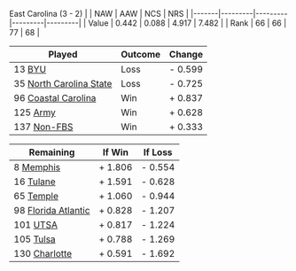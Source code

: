East Carolina (3 - 2)
|       |   NAW   |   AAW   |   NCS   |   NRS   |
|-------|---------|---------|---------|---------|
| Value |   0.442 |   0.088 |   4.917 |   7.482 |
| Rank  |      66 |      66 |      77 |      68 |

| Played                    | Outcome    |  Change  |
|---------------------------|------------|----------|
|  13 [BYU                   ](BYU.md)| Loss       | -  0.599 |
|  35 [North Carolina State  ](NorthCarolinaState.md)| Loss       | -  0.725 |
|  96 [Coastal Carolina      ](CoastalCarolina.md)| Win        | +  0.837 |
| 125 [Army                  ](Army.md)| Win        | +  0.628 |
| 137 [Non-FBS               ](NonFBS.md)| Win        | +  0.333 |

| Remaining                 |  If Win  |  If Loss |
|---------------------------|----------|----------|
|   8 [Memphis               ](Memphis.md)| +  1.806 | -  0.554 |
|  16 [Tulane                ](Tulane.md)| +  1.591 | -  0.628 |
|  65 [Temple                ](Temple.md)| +  1.060 | -  0.944 |
|  98 [Florida Atlantic      ](FloridaAtlantic.md)| +  0.828 | -  1.207 |
| 101 [UTSA                  ](UTSA.md)| +  0.817 | -  1.224 |
| 105 [Tulsa                 ](Tulsa.md)| +  0.788 | -  1.269 |
| 130 [Charlotte             ](Charlotte.md)| +  0.591 | -  1.692 |

